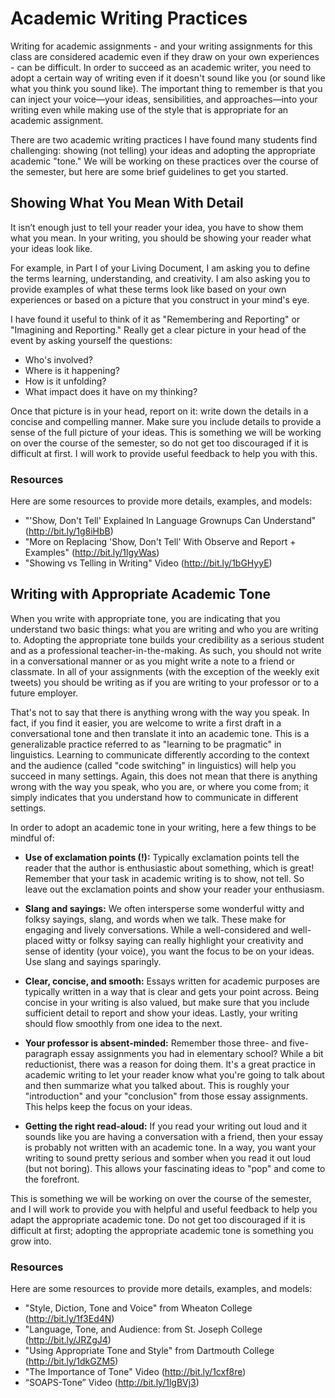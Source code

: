 # Academic Writing Practices

Writing for academic assignments - and your writing assignments for this class are considered academic even if they draw on your own experiences - can be difficult. In order to succeed as an academic writer, you need to adopt a certain way of writing even if it doesn't sound like you (or sound like what you think you sound like). The important thing to remember is that you can inject your voice—your ideas, sensibilities, and approaches—into your writing even while making use of the style that is appropriate for an academic assignment.

There are two academic writing practices I have found many students find challenging: showing (not telling) your ideas and adopting the appropriate academic "tone." We will be working on these practices over the course of the semester, but here are some brief guidelines to get you started.

## Showing What You Mean With Detail
It isn’t enough just to tell your reader your idea, you have to show them what you mean. In your writing, you should be showing your reader what your ideas look like.

For example, in Part I of your Living Document, I am asking you to define the terms learning, understanding, and creativity. I am also asking you to provide examples of what these terms look like based on your own experiences or based on a picture that you construct in your mind's eye.

I have found it useful to think of it as "Remembering and Reporting" or "Imagining and Reporting." Really get a clear picture in your head of the event by asking yourself the questions:

*	Who's involved?
*	Where is it happening?
*	How is it unfolding?
*	What impact does it have on my thinking?

Once that picture is in your head, report on it: write down the details in a concise and compelling manner. Make sure you include details to provide a sense of the full picture of your ideas. This is something we will be working on over the course of the semester, so do not get too discouraged if it is difficult at first. I will work to provide useful feedback to help you with this.

### Resources

Here are some resources to provide more details, examples, and models:

* "'Show, Don't Tell' Explained In Language Grownups Can Understand" (http://bit.ly/1g8iHbB)
* "More on Replacing 'Show, Don't Tell' With Observe and Report + Examples" (http://bit.ly/1lgyWas)
* "Showing vs Telling in Writing" Video (http://bit.ly/1bGHyyE)

## Writing with Appropriate Academic Tone

When you write with appropriate tone, you are indicating that you understand two basic things: what you are writing and who you are writing to. Adopting the appropriate tone builds your credibility as a serious student and as a professional teacher-in-the-making. As such, you should not write in a conversational manner or as you might write a note to a friend or classmate. In all of your assignments (with the exception of the weekly exit tweets) you should be writing as if you are writing to your professor or to a future employer.

That's not to say that there is anything wrong with the way you speak. In fact, if you find it easier, you are welcome to write a first draft in a conversational tone and then translate it into an academic tone. This is a generalizable practice referred to as "learning to be pragmatic" in linguistics. Learning to communicate differently according to the context and the audience (called "code switching" in linguistics) will help you succeed in many settings. Again, this does not mean that there is anything wrong with the way you speak, who you are, or where you come from; it simply indicates that you understand how to communicate in different settings.

In order to adopt an academic tone in your writing, here a few things to be mindful of:

* **Use of exclamation points (!):** Typically exclamation points tell the reader that the author is enthusiastic about something, which is great! Remember that your task in academic writing is to show, not tell. So leave out the exclamation points and show your reader your enthusiasm.

* **Slang and sayings:** We often intersperse some wonderful witty and folksy sayings, slang, and words when we talk. These make for engaging and lively conversations. While a well-considered and well-placed witty or folksy saying can really highlight your creativity and sense of identity (your voice), you want the focus to be on your ideas. Use slang and sayings sparingly.

* **Clear, concise, and smooth:** Essays written for academic purposes are typically written in a way that is clear and gets your point across. Being concise in your writing is also valued, but make sure that you include sufficient detail to report and show your ideas. Lastly, your writing should flow smoothly from one idea to the next.

* **Your professor is absent-minded:** Remember those three- and five-paragraph essay assignments you had in elementary school? While a bit reductionist, there was a reason for doing them. It's a great practice in academic writing to let your reader know what you're going to talk about and then summarize what you talked about. This is roughly your "introduction" and your "conclusion" from those essay assignments. This helps keep the focus on your ideas.

* **Getting the right read-aloud:** If you read your writing out loud and it sounds like you are having a conversation with a friend, then your essay is probably not written with an academic tone. In a way, you want your writing to sound pretty serious and somber when you read it out loud (but not boring). This allows your fascinating ideas to "pop" and come to the forefront.

This is something we will be working on over the course of the semester, and I will work to provide you with helpful and useful feedback to help you adapt the appropriate academic tone. Do not get too discouraged if it is difficult at first; adopting the appropriate academic tone is something you grow into.

### Resources

Here are some resources to provide more details, examples, and models:

* "Style, Diction, Tone and Voice" from Wheaton College (http://bit.ly/1f3Ed4N)
* "Language, Tone, and Audience: from St. Joseph College (http://bit.ly/JRZgJ4)
* "Using Appropriate Tone and Style" from Dartmouth College (http://bit.ly/1dkGZM5)
* "The Importance of Tone" Video (http://bit.ly/1cxf8re)
* “SOAPS-Tone” Video (http://bit.ly/1lgBVj3)
